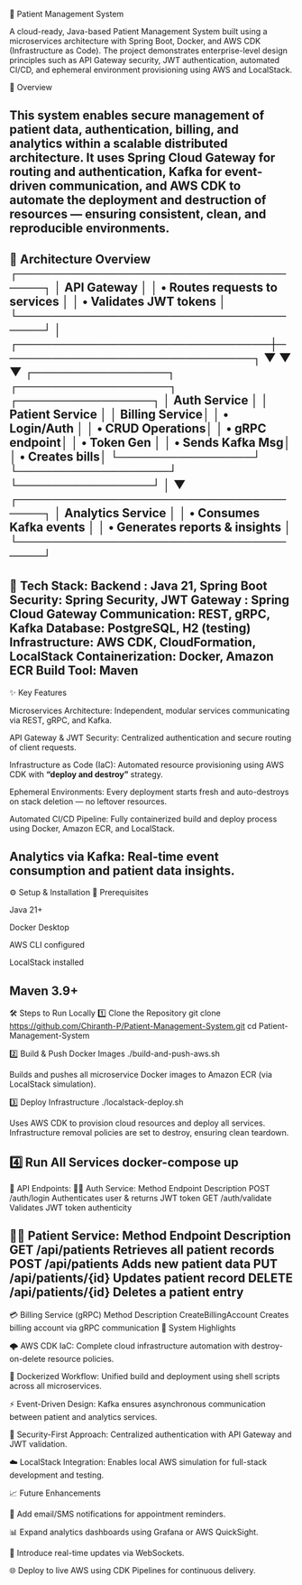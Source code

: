 🏥 Patient Management System

A cloud-ready, Java-based Patient Management System built using a microservices architecture with Spring Boot, Docker, and AWS CDK (Infrastructure as Code).
The project demonstrates enterprise-level design principles such as API Gateway security, JWT authentication, automated CI/CD, and ephemeral environment provisioning using AWS and LocalStack.

🚀 Overview

This system enables secure management of patient data, authentication, billing, and analytics within a scalable distributed architecture.
It uses Spring Cloud Gateway for routing and authentication, Kafka for event-driven communication, and AWS CDK to automate the deployment and destruction of resources — ensuring consistent, clean, and reproducible environments.
-----------------------------------------------------------------------------------------------------
🧩 Architecture Overview
                       ┌────────────────────────────────────┐
                       │          API Gateway               │
                       │  • Routes requests to services     │
                       │  • Validates JWT tokens            │
                       └────────────────────────────────────┘
                                       │
        ┌──────────────────────────────┼──────────────────────────────┐
        ▼                              ▼                              ▼
┌────────────────┐          ┌──────────────────┐           ┌────────────────┐
│ Auth Service   │          │ Patient Service  │           │ Billing Service│
│ • Login/Auth   │          │ • CRUD Operations│           │ • gRPC endpoint│
│ • Token Gen    │          │ • Sends Kafka Msg│           │ • Creates bills│
└────────────────┘          └──────────────────┘           └────────────────┘
                                       │
                                       ▼
                       ┌────────────────────────────────────┐
                       │        Analytics Service           │
                       │  • Consumes Kafka events           │
                       │  • Generates reports & insights    │
                       └────────────────────────────────────┘
-----------------------------------------------------------------------------------------------------

🧰 Tech Stack:
Backend	:     Java 21, Spring Boot
Security:   	Spring Security, JWT
Gateway	:     Spring Cloud Gateway
Communication:	REST, gRPC, Kafka
Database:     PostgreSQL, H2 (testing)
Infrastructure:	AWS CDK, CloudFormation, LocalStack
Containerization: Docker, Amazon ECR
Build Tool: 	Maven
-----------------------------------------------------------------------------------------------------
✨ Key Features

Microservices Architecture: Independent, modular services communicating via REST, gRPC, and Kafka.

API Gateway & JWT Security: Centralized authentication and secure routing of client requests.

Infrastructure as Code (IaC): Automated resource provisioning using AWS CDK with **“deploy and destroy”** strategy.

Ephemeral Environments: Every deployment starts fresh and auto-destroys on stack deletion — no leftover resources.

Automated CI/CD Pipeline: Fully containerized build and deploy process using Docker, Amazon ECR, and LocalStack.

Analytics via Kafka: Real-time event consumption and patient data insights.
-----------------------------------------------------------------------------------------------------

⚙️ Setup & Installation
🧾 Prerequisites

Java 21+

Docker Desktop

AWS CLI configured

LocalStack installed

Maven 3.9+
-----------------------------------------------------------------------------------------------------

🛠️ Steps to Run Locally
1️⃣ Clone the Repository
git clone https://github.com/Chiranth-P/Patient-Management-System.git
cd Patient-Management-System

2️⃣ Build & Push Docker Images
./build-and-push-aws.sh


Builds and pushes all microservice Docker images to Amazon ECR (via LocalStack simulation).

3️⃣ Deploy Infrastructure
./localstack-deploy.sh


Uses AWS CDK to provision cloud resources and deploy all services.
Infrastructure removal policies are set to destroy, ensuring clean teardown.

4️⃣ Run All Services
docker-compose up
-----------------------------------------------------------------------------------------------------

🔗 API Endpoints:
🧑‍💼 Auth Service:
Method	Endpoint	Description
POST	/auth/login	Authenticates user & returns JWT token
GET	/auth/validate	Validates JWT token authenticity

🧍‍♂️ Patient Service:
Method	Endpoint	Description
GET	/api/patients	Retrieves all patient records
POST	/api/patients	Adds new patient data
PUT	/api/patients/{id}	Updates patient record
DELETE	/api/patients/{id}	Deletes a patient entry
-----------------------------------------------------------------------------------------------------

💳 Billing Service (gRPC)
Method	Description
CreateBillingAccount	Creates billing account via gRPC communication
🧠 System Highlights

🌩️ AWS CDK IaC: Complete cloud infrastructure automation with destroy-on-delete resource policies.

🐳 Dockerized Workflow: Unified build and deployment using shell scripts across all microservices.

⚡ Event-Driven Design: Kafka ensures asynchronous communication between patient and analytics services.

🔐 Security-First Approach: Centralized authentication with API Gateway and JWT validation.

☁️ LocalStack Integration: Enables local AWS simulation for full-stack development and testing.

📈 Future Enhancements

🧾 Add email/SMS notifications for appointment reminders.

📊 Expand analytics dashboards using Grafana or AWS QuickSight.

💬 Introduce real-time updates via WebSockets.

🌐 Deploy to live AWS using CDK Pipelines for continuous delivery.

